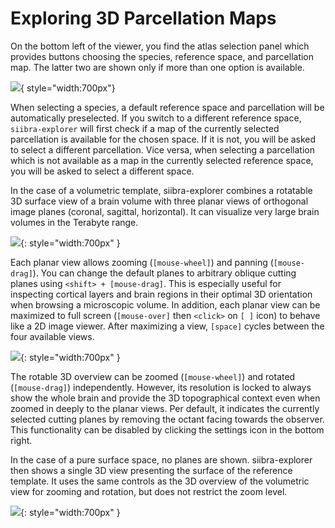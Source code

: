 # Exploring 3D Parcellation Maps

On the bottom left of the viewer, you find the atlas selection panel which provides buttons choosing the species, reference space, and parcellation map. The latter two are shown only if more than one option is available.

![](https://data-proxy.ebrains.eu/api/v1/buckets/reference-atlas-data/static/siibra-explorer-chips.png){ style="width:700px"}

When selecting a species, a default reference space and parcellation will be automatically preselected.
If you switch to a different reference space, `siibra-explorer` will first check if a map of the currently selected parcellation is available for the chosen space. If it is not, you will be asked to select a different parcellation.
Vice versa, when selecting a parcellation which is not available as a map in the currently selected reference space, you will be asked to select a different space.


In the case of a volumetric template, siibra-explorer combines a rotatable 3D surface view of a brain volume with three planar views of orthogonal image planes (coronal, sagittal, horizontal). It can visualize very large brain volumes in the Terabyte range.

![](https://data-proxy.ebrains.eu/api/v1/buckets/reference-atlas-data/static/julichbrain_bigbrain_4panel.png){: style="width:700px" }

Each planar view allows zooming (`[mouse-wheel]`) and panning (`[mouse-drag]`). 
You can change the default planes to arbitrary oblique cutting planes using `<shift> + [mouse-drag]`. This is especially useful for inspecting cortical layers and brain regions in their optimal 3D orientation when browsing a microscopic volume.
In addition, each planar view can be maximized to full screen (`[mouse-over]` then `<click>` on `[ ]` icon) to behave like a 2D image viewer.
After maximizing a view, `[space]` cycles between the four available views.

![](https://data-proxy.ebrains.eu/api/v1/buckets/reference-atlas-data/static/julichbrain_bigbrain_coronal.png){: style="width:700px" }


The rotable 3D overview can be zoomed (`[mouse-wheel]`) and rotated (`[mouse-drag]`) independently.
However, its resolution is locked to always show the whole brain and provide the 3D topographical context even when zoomed in deeply to the planar views. 
Per default, it indicates the currently selected cutting planes by removing the octant facing towards the observer. This functionality can be disabled by clicking the settings icon in the bottom right.

In the case of a pure surface space, no planes are shown. siibra-explorer then shows a single 3D view presenting the surface of the reference template. It uses the same controls as the 3D overview of the volumetric view for zooming and rotation, but does not restrict the zoom level.

![](https://data-proxy.ebrains.eu/api/v1/buckets/reference-atlas-data/static/julichbrain_fsaverage.png){: style="width:700px" }


